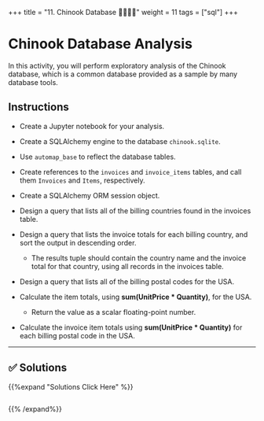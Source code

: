 +++
title = "11. Chinook Database 👩‍🎓👨‍🎓"
weight = 11
tags = ["sql"] 
+++

# Chinook Database Analysis

In this activity, you will perform exploratory analysis of the Chinook database, which is a common database provided as a sample by many database tools.

## Instructions

* Create a Jupyter notebook for your analysis.

* Create a SQLAlchemy engine to the database `chinook.sqlite`.

* Use `automap_base` to reflect the database tables.

* Create references to the `invoices` and `invoice_items` tables, and call them `Invoices` and `Items`, respectively.

* Create a SQLAlchemy ORM session object.

* Design a query that lists all of the billing countries found in the invoices table.

* Design a query that lists the invoice totals for each billing country, and sort the output in descending order.

    * The results tuple should contain the country name and the invoice total for that country, using all records in the invoices table.

* Design a query that lists all of the billing postal codes for the USA.

* Calculate the item totals, using **sum(UnitPrice \* Quantity)**, for the USA.

    * Return the value as a scalar floating-point number.

* Calculate the invoice item totals using **sum(UnitPrice \* Quantity)** for each billing postal code in the USA.

---

## ✅ Solutions
{{%expand "Solutions Click Here" %}}
```python

```
{{% /expand%}}